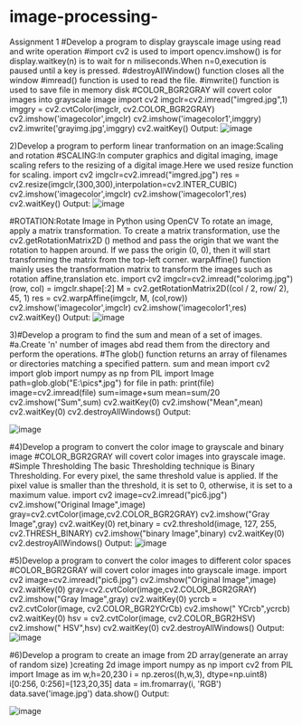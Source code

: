 # image-processing-
Assignment 1
#Develop a program to display grayscale image using read and write operation
#import cv2 is used to import opencv.imshow() is for display.waitkey(n) is to wait for n miliseconds.When n=0,execution is paused until a key is pressed.
#destroyAllWindow() function closes all the window
#imread() function is used to read the file.
#imwrite() function is used to save file in memory disk
#COLOR_BGR2GRAY will covert color images into grayscale image
import cv2
imgclr=cv2.imread("imgred.jpg",1)
imggry = cv2.cvtColor(imgclr, cv2.COLOR_BGR2GRAY)
cv2.imshow('imagecolor',imgclr)
cv2.imshow('imagecolor1',imggry)
cv2.imwrite('grayimg.jpg',imggry)
cv2.waitKey()
Output:
![image](https://user-images.githubusercontent.com/72300138/104424343-1beb5500-5534-11eb-9b10-a95e6b93e8f5.png)


2)Develop a program to perform linear tranformation on an image:Scaling and rotation
#SCALING:In computer graphics and digital imaging, image scaling refers to the resizing of a digital image.Here we used resize function for scaling.
import cv2 
imgclr=cv2.imread("imgred.jpg") 
res = cv2.resize(imgclr,(300,300),interpolation=cv2.INTER_CUBIC) 
cv2.imshow('imagecolor',imgclr)
cv2.imshow('imagecolor1',res)
cv2.waitKey()
Output:
![image](https://user-images.githubusercontent.com/72300138/104424627-7ab0ce80-5534-11eb-8eb6-6e763a34dadc.png)

#ROTATION:Rotate Image in Python using OpenCV To rotate an image, apply a matrix transformation. To create a matrix transformation, use the cv2.getRotationMatrix2D () method and pass the origin that we want the rotation to happen around. If we pass the origin (0, 0), then it will start transforming the matrix from the top-left corner.
warpAffine() function mainly uses the transformation matrix to transform the images such as rotation affine,translation etc.
import cv2 
imgclr=cv2.imread("colorimg.jpg") 
(row, col) = imgclr.shape[:2] 
M = cv2.getRotationMatrix2D((col / 2, row/ 2), 45, 1)
res = cv2.warpAffine(imgclr, M, (col,row)) 
cv2.imshow('imagecolor',imgclr)
cv2.imshow('imagecolor1',res)
cv2.waitKey()
Output:
![image](https://user-images.githubusercontent.com/72300138/104425220-4689dd80-5535-11eb-95d9-e64bd5e2f68a.png)

3)#Develop a program to find the sum and mean of a set of images.
#a.Create  'n' number of images abd read them from the directory and perform the operations.
#The glob() function returns an array of filenames or directories matching a specified pattern.
sum and mean
import cv2
import glob 
import numpy as np
from PIL import Image
path=glob.glob("E:\pics\*.jpg")
for file in path:
    print(file)
    image=cv2.imread(file)
    sum=image+sum
mean=sum/20
cv2.imshow("Sum",sum)
cv2.waitKey(0)
cv2.imshow("Mean",mean)
cv2.waitKey(0)
cv2.destroyAllWindows()
Output:




![image](https://user-images.githubusercontent.com/72300138/104425703-d62f8c00-5535-11eb-94ce-498b71c830a5.png)

#4)Develop a program to convert the color image to grayscale and binary image
#COLOR_BGR2GRAY will covert color images into grayscale image.
#Simple Thresholding The basic Thresholding technique is Binary Thresholding. For every pixel, the same threshold value is applied. If the pixel value is smaller than the threshold, it is set to 0, otherwise, it is set to a maximum value.
import cv2
image=cv2.imread("pic6.jpg")
cv2.imshow("Original Image",image)
gray=cv2.cvtColor(image,cv2.COLOR_BGR2GRAY)
cv2.imshow("Gray Image",gray)
cv2.waitKey(0)
ret,binary = cv2.threshold(image, 127, 255, cv2.THRESH_BINARY)
cv2.imshow("binary Image",binary)
cv2.waitKey(0)
cv2.destroyAllWindows()
Output:
![image](https://user-images.githubusercontent.com/72300138/104426911-6e7a4080-5537-11eb-9dec-b62fe7473e23.png)




#5)Develop a program to convert the color images to different color spaces
#COLOR_BGR2GRAY will covert color images into grayscale image.
import cv2
image=cv2.imread("pic6.jpg")
cv2.imshow("Original Image",image)
cv2.waitKey(0)
gray=cv2.cvtColor(image,cv2.COLOR_BGR2GRAY)
cv2.imshow("Gray Image",gray)
cv2.waitKey(0)
ycrcb = cv2.cvtColor(image, cv2.COLOR_BGR2YCrCb)
cv2.imshow(" YCrcb",ycrcb)
cv2.waitKey(0)
hsv = cv2.cvtColor(image, cv2.COLOR_BGR2HSV)
cv2.imshow(" HSV",hsv)
cv2.waitKey(0)
cv2.destroyAllWindows()
Output:
![image](https://user-images.githubusercontent.com/72300138/104426626-09bee600-5537-11eb-820f-f6aad3381e1b.png)



#6)Develop a program to create an image from 2D array(generate an array of random size)
)creating 2d image
import numpy as np 
import cv2
from PIL import Image as im 
w,h=20,230
i = np.zeros((h,w,3), dtype=np.uint8)
i[0:256, 0:256]=[123,20,35]
data = im.fromarray(i, 'RGB') 
data.save('image.jpg') 
data.show()
Output:






![image](https://user-images.githubusercontent.com/72300138/104426484-da0fde00-5536-11eb-804b-8bbdaf3d3cd1.png)







